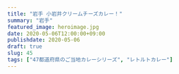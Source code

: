 ```yaml
---
title: "岩手 小岩井クリームチーズカレー！"
summary: "岩手"
featured_image: heroimage.jpg
date: 2020-05-06T12:00:00+09:00
publishdate: 2020-05-06
draft: true
slug: 45
tags: ["47都道府県のご当地カレーシリーズ", "レトルトカレー"]
---
```

